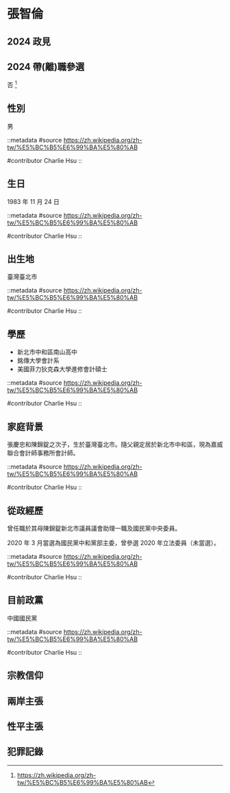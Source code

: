 # 張智倫

## 2024 政見

## 2024 帶(離)職參選

否 [^1]

[^1]: https://zh.wikipedia.org/zh-tw/%E5%BC%B5%E6%99%BA%E5%80%AB

## 性別

男

::metadata
#source
https://zh.wikipedia.org/zh-tw/%E5%BC%B5%E6%99%BA%E5%80%AB

#contributor
Charlie Hsu
::

## 生日

1983 年 11 月 24 日

::metadata
#source
https://zh.wikipedia.org/zh-tw/%E5%BC%B5%E6%99%BA%E5%80%AB

#contributor
Charlie Hsu
::

## 出生地

臺灣臺北市

::metadata
#source
https://zh.wikipedia.org/zh-tw/%E5%BC%B5%E6%99%BA%E5%80%AB

#contributor
Charlie Hsu
::

## 學歷

- 新北市中和區南山高中
- 銘傳大學會計系
- 美國菲力狄克森大學進修會計碩士

::metadata
#source
https://zh.wikipedia.org/zh-tw/%E5%BC%B5%E6%99%BA%E5%80%AB

#contributor
Charlie Hsu
::

## 家庭背景

張慶忠和陳錦錠之次子，生於臺灣臺北市。隨父親定居於新北市中和區，現為嘉威聯合會計師事務所會計師。

::metadata
#source
https://zh.wikipedia.org/zh-tw/%E5%BC%B5%E6%99%BA%E5%80%AB

#contributor
Charlie Hsu
::

## 從政經歷

曾任職於其母陳錦錠新北市議員議會助理一職及國民黨中央委員。

2020 年 3 月當選為國民黨中和黨部主委，曾參選 2020 年立法委員（未當選）。

::metadata
#source
https://zh.wikipedia.org/zh-tw/%E5%BC%B5%E6%99%BA%E5%80%AB

#contributor
Charlie Hsu
::

## 目前政黨

中國國民黨

::metadata
#source
https://zh.wikipedia.org/zh-tw/%E5%BC%B5%E6%99%BA%E5%80%AB

#contributor
Charlie Hsu
::

## 宗教信仰

## 兩岸主張

## 性平主張

## 犯罪記錄
